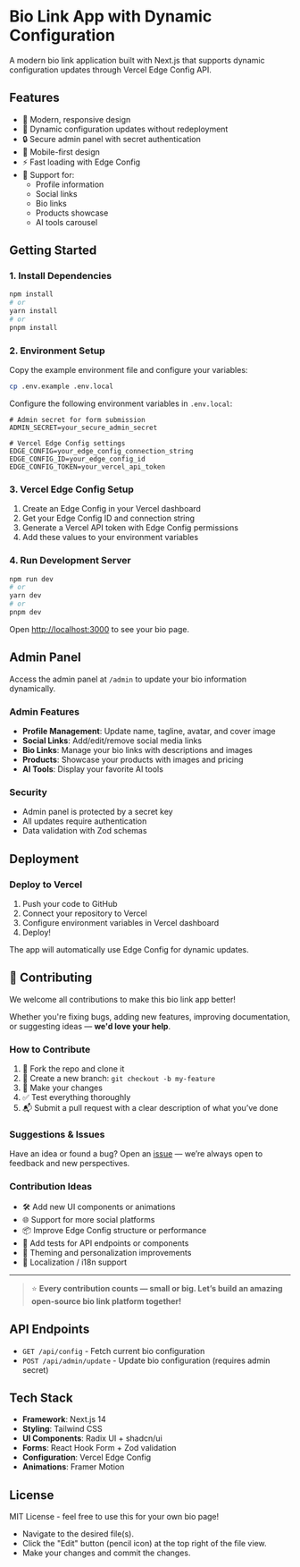 # Bio Link App with Dynamic Configuration

A modern bio link application built with Next.js that supports dynamic configuration updates through Vercel Edge Config API.

## Features

- 🎨 Modern, responsive design
- 🔧 Dynamic configuration updates without redeployment
- 🔒 Secure admin panel with secret authentication
- 📱 Mobile-first design
- ⚡ Fast loading with Edge Config
- 🎯 Support for:
  - Profile information
  - Social links
  - Bio links
  - Products showcase
  - AI tools carousel

## Getting Started

### 1. Install Dependencies

```bash
npm install
# or
yarn install
# or
pnpm install
```

### 2. Environment Setup

Copy the example environment file and configure your variables:

```bash
cp .env.example .env.local
```

Configure the following environment variables in `.env.local`:

```env
# Admin secret for form submission
ADMIN_SECRET=your_secure_admin_secret

# Vercel Edge Config settings
EDGE_CONFIG=your_edge_config_connection_string
EDGE_CONFIG_ID=your_edge_config_id
EDGE_CONFIG_TOKEN=your_vercel_api_token
```

### 3. Vercel Edge Config Setup

1. Create an Edge Config in your Vercel dashboard
2. Get your Edge Config ID and connection string
3. Generate a Vercel API token with Edge Config permissions
4. Add these values to your environment variables

### 4. Run Development Server

```bash
npm run dev
# or
yarn dev
# or
pnpm dev
```

Open [http://localhost:3000](http://localhost:3000) to see your bio page.

## Admin Panel

Access the admin panel at `/admin` to update your bio information dynamically.

### Admin Features

- **Profile Management**: Update name, tagline, avatar, and cover image
- **Social Links**: Add/edit/remove social media links
- **Bio Links**: Manage your bio links with descriptions and images
- **Products**: Showcase your products with images and pricing
- **AI Tools**: Display your favorite AI tools

### Security

- Admin panel is protected by a secret key
- All updates require authentication
- Data validation with Zod schemas

## Deployment

### Deploy to Vercel

1. Push your code to GitHub
2. Connect your repository to Vercel
3. Configure environment variables in Vercel dashboard
4. Deploy!

The app will automatically use Edge Config for dynamic updates.


## 🤝 Contributing

We welcome all contributions to make this bio link app better!

Whether you're fixing bugs, adding new features, improving documentation, or suggesting ideas — **we'd love your help**.

### How to Contribute

1. 🍴 Fork the repo and clone it
2. 🌱 Create a new branch: `git checkout -b my-feature`
3. 🔧 Make your changes
4. ✅ Test everything thoroughly
5. 📬 Submit a pull request with a clear description of what you’ve done

### Suggestions & Issues

Have an idea or found a bug?
Open an [issue](https://github.com/LaBanHSPO/premium-bio-website/issues) — we’re always open to feedback and new perspectives.

### Contribution Ideas

* 🛠 Add new UI components or animations
* 🌐 Support for more social platforms
* 📦 Improve Edge Config structure or performance
* 🧪 Add tests for API endpoints or components
* 🌈 Theming and personalization improvements
* 💬 Localization / i18n support

---

> ⭐ **Every contribution counts — small or big.
> Let’s build an amazing open-source bio link platform together!**


## API Endpoints

- `GET /api/config` - Fetch current bio configuration
- `POST /api/admin/update` - Update bio configuration (requires admin secret)

## Tech Stack

- **Framework**: Next.js 14
- **Styling**: Tailwind CSS
- **UI Components**: Radix UI + shadcn/ui
- **Forms**: React Hook Form + Zod validation
- **Configuration**: Vercel Edge Config
- **Animations**: Framer Motion

## License

MIT License - feel free to use this for your own bio page!

- Navigate to the desired file(s).
- Click the "Edit" button (pencil icon) at the top right of the file view.
- Make your changes and commit the changes.

